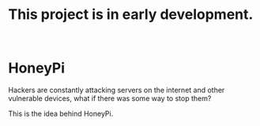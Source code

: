 <h1>This project is in early development.</h1>

</br>
<h1>HoneyPi</h1>
<p>Hackers are constantly attacking servers on the internet and other vulnerable devices, what if there was some way to stop them?</p>
<p>This is the idea behind HoneyPi.</p>

